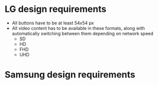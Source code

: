 # LG design requirements

- All buttons have to be at least 54x54 px
- All video content has to be available in these formats, along with automatically switching between them depending on network speed
  - SD
  - HD
  - FHD
  - UHD

# Samsung design requirements
